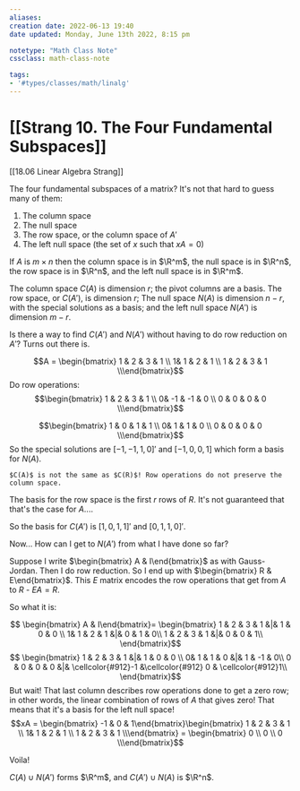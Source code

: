 ```yaml
---
aliases:
creation date: 2022-06-13 19:40
date updated: Monday, June 13th 2022, 8:15 pm

notetype: "Math Class Note"
cssclass: math-class-note

tags: 
- '#types/classes/math/linalg'
---
```


# [[Strang 10. The Four Fundamental Subspaces]]
[[18.06 Linear Algebra Strang]]

The four fundamental subspaces of a matrix? It's not that hard to guess many of them:

1) The column space
2) The null space
3) The row space, or the column space of $A'$
4) The left null space (the set of $x$ such that $xA = 0$)

If $A$ is $m \times n$ then the column space is in $\R^m$, the null space is in $\R^n$, the row space is in $\R^n$, and the left null space is in $\R^m$. 

The column space $C(A)$ is dimension $r$; the pivot columns are a basis.
The row space, or $C(A')$, is dimension $r$;
The null space $N(A)$ is dimension $n - r$, with the special solutions as a basis;
and the left null space $N(A')$ is dimension $m - r$. 

Is there a way to find $C(A')$ and $N(A')$ without having to do row reduction on $A'$? Turns out there is.

$$A = \begin{bmatrix} 1 & 2 & 3 & 1 \\ 1& 1 & 2 & 1 \\ 1 & 2 & 3 & 1 \\\end{bmatrix}$$
Do row operations:
$$\begin{bmatrix} 1 & 2 & 3 & 1 \\ 0& -1 & -1 & 0 \\ 0 & 0 & 0 & 0 \\\end{bmatrix}$$

$$\begin{bmatrix} 1 & 0 & 1 & 1 \\ 0& 1 & 1 & 0 \\ 0 & 0 & 0 & 0 \\\end{bmatrix}$$
So the special solutions are $[-1, -1, 1, 0]'$ and $[-1,0,0,1$] which form a basis for $N(A)$. 

```ad-warning
$C(A)$ is not the same as $C(R)$! Row operations do not preserve the column space.
```

The basis for the row space is the first $r$ rows of $R$. It's not guaranteed that that's the case for $A$.... 

So the basis for $C(A')$ is $[1,0,1,1]'$ and $[0,1,1,0]'$. 


Now... How can I get to $N(A')$ from what I have done so far? 

Suppose I write $\begin{bmatrix} A & I\end{bmatrix}$ as with Gauss-Jordan. Then I do row reduction. So I end up with $\begin{bmatrix} R & E\end{bmatrix}$. This $E$ matrix encodes the row operations that get from $A$ to $R$ - $EA = R$. 

So what it is: 

$$ \begin{bmatrix} A & I\end{bmatrix}= \begin{bmatrix} 1 & 2 & 3 & 1 &|& 1 & 0 & 0 \\ 1& 1 & 2 & 1 &|& 0 & 1 & 0\\ 1 & 2 & 3 & 1 &|& 0 & 0 & 1\\ \end{bmatrix}$$
$$ \begin{bmatrix} 1 & 2 & 3 & 1 &|& 1 & 0 & 0 \\ 0& 1 & 1 & 0 &|& 1 & -1 & 0\\ 0 & 0 & 0 & 0 &|& \cellcolor{#912}-1 &\cellcolor{#912} 0 & \cellcolor{#912}1\\ \end{bmatrix}$$
But wait! That last column describes row operations done to get a zero row; in other words, the linear combination of rows of $A$ that gives zero!
That means that it's a basis for the left null space! 
$$xA = \begin{bmatrix} -1 & 0 & 1\end{bmatrix}\begin{bmatrix} 1 & 2 & 3 & 1 \\ 1& 1 & 2 & 1 \\ 1 & 2 & 3 & 1 \\\end{bmatrix} = \begin{bmatrix} 0 \\ 0 \\ 0 \\\end{bmatrix}$$

Voila!



$C(A) \cup N(A')$ forms $\R^m$, and $C(A') \cup N(A)$ is $\R^n$. 
